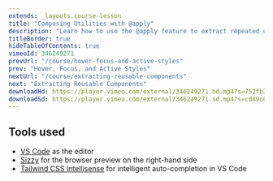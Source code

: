```yaml
---
extends: _layouts.course-lesson
title: "Composing Utilities with @apply"
description: "Learn how to use the @apply feature to extract repeated utility patterns."
titleBorder: true
hideTableOfContents: true
vimeoId: 346249271
prevUrl: "/course/hover-focus-and-active-styles"
prev: "Hover, Focus, and Active Styles"
nextUrl: "/course/extracting-reusable-components"
next: "Extracting Reusable Components"
downloadHd: https://player.vimeo.com/external/346249271.hd.mp4?s=752fb3a8f7a42e9eea53e0a341bf86026dc87431&profile_id=169&download=1
downloadSd: https://player.vimeo.com/external/346249271.sd.mp4?s=cd89c0367113743fee1e4f947dd06924690b60de&profile_id=165&download=1
---
```


## Tools used

- [VS Code](https://code.visualstudio.com/) as the editor
- [Sizzy](https://a.paddle.com/v2/click/49831/104876?link=1947) for the browser preview on the right-hand side
- [Tailwind CSS Intellisense](https://marketplace.visualstudio.com/items?itemName=bradlc.vscode-tailwindcss) for intelligent auto-completion in VS Code
